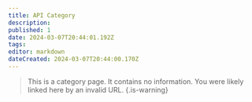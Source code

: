 ```yaml
---
title: API Category
description: 
published: 1
date: 2024-03-07T20:44:01.192Z
tags: 
editor: markdown
dateCreated: 2024-03-07T20:44:00.170Z
---
```


> This is a category page. It contains no information. You were likely linked here by an invalid URL.
{.is-warning}